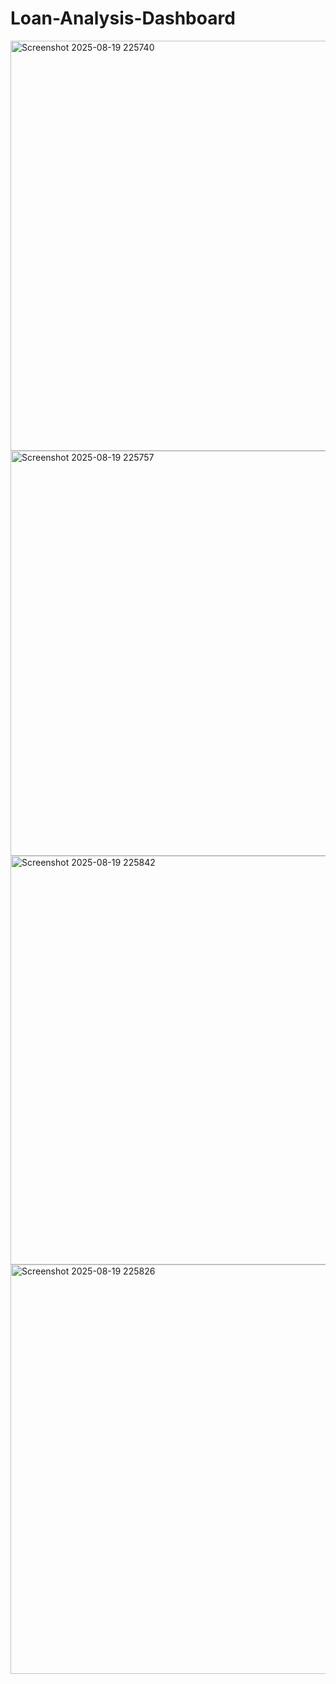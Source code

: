 # Loan-Analysis-Dashboard
<img width="1163" height="656" alt="Screenshot 2025-08-19 225740" src="https://github.com/user-attachments/assets/35605e3e-22ed-4b3a-911c-6d7767874c06" />
<img width="1167" height="648" alt="Screenshot 2025-08-19 225757" src="https://github.com/user-attachments/assets/e07b93c3-c0be-4210-b2ce-4395fbc5f32b" />
<img width="1163" height="654" alt="Screenshot 2025-08-19 225842" src="https://github.com/user-attachments/assets/b52d17ec-2ea7-4b59-a7df-3d0df268899d" />
<img width="1166" height="655" alt="Screenshot 2025-08-19 225826" src="https://github.com/user-attachments/assets/cacef8ec-27bd-4581-8827-bc35e620f31a" />
